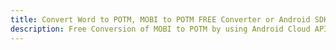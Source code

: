 ---title: Convert Word to POTM, MOBI to POTM FREE Converter or Android SDKdescription: Free Conversion of MOBI to POTM by using Android Cloud APIs & SDKs. Also Create, Edit & Render Microsoft Word & OpenOffice documents in the Cloud.---